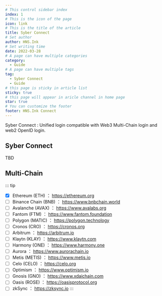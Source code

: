 ```yaml
---
# This control sidebar index
index: 1
# This is the icon of the page
icon: link
# This is the title of the article
title: Syber Connect
# Set author
author: HNS.Ink
# Set writing time
date: 2022-03-28
# A page can have multiple categories
category:
  - Guide
# A page can have multiple tags
tag:
  - Syber Connect
  - Guide
# this page is sticky in article list
sticky: true
# this page will appear in aricle channel in home page
star: true
# You can customize the footer
footer: HNS.Ink Connect
---
```


Syber Connect : Unified login compatible with Web3 Multi-Chain login and web2 OpenID login.

<!-- more -->

## Syber Connect
TBD

## Multi-Chain
::: tip
- [x] Ethereum (ETH) ： https://ethereum.org
- [ ] Binance Chain (BNB) ： https://www.bnbchain.world
- [ ] Avalanche (AVAX) ： https://www.avalabs.org
- [ ] Fantom (FTM) ： https://www.fantom.foundation
- [ ] Polygon (MATIC) ： https://polygon.technology
- [ ] Cronos (CRO) ： https://cronos.org
- [ ] Arbitrum ： https://arbitrum.io
- [ ] Klaytn (KLAY) ： https://www.klaytn.com
- [ ] Harmony (ONE) ： https://www.harmony.one
- [ ] Aurora ： https://www.aurorachain.io
- [ ] Metis (METIS) ： https://www.metis.io
- [ ] Celo (CELO) ： https://celo.org
- [ ] Optimism ： https://www.optimism.io
- [ ] Gnosis (GNO) ： https://www.xdaichain.com
- [ ] Oasis (ROSE) ： https://oasisprotocol.org
- [ ] zkSync ： https://zksync.io
:::